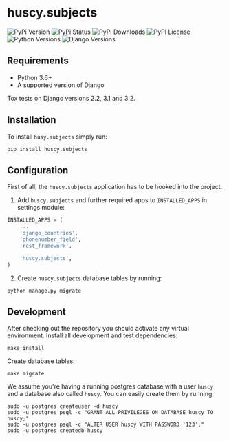 huscy.subjects
======

![PyPi Version](https://img.shields.io/pypi/v/huscy-subjects.svg)
![PyPi Status](https://img.shields.io/pypi/status/huscy-subjects)
![PyPI Downloads](https://img.shields.io/pypi/dm/huscy-subjects)
![PyPI License](https://img.shields.io/pypi/l/huscy-subjects?color=yellow)
![Python Versions](https://img.shields.io/pypi/pyversions/huscy-subjects.svg)
![Django Versions](https://img.shields.io/pypi/djversions/huscy-subjects)



Requirements
------

- Python 3.6+
- A supported version of Django

Tox tests on Django versions 2.2, 3.1 and 3.2.



Installation
------

To install `husy.subjects` simply run:
```
pip install huscy.subjects
```



Configuration
------

First of all, the `huscy.subjects` application has to be hooked into the project.

1. Add `huscy.subjects` and further required apps to `INSTALLED_APPS` in settings module:

```python
INSTALLED_APPS = (
	...
	'django_countries',
	'phonenumber_field',
	'rest_framework',

	'huscy.subjects',
)
```

2. Create `huscy.subjects` database tables by running:

```
python manage.py migrate
```



Development
------

After checking out the repository you should activate any virtual environment.
Install all development and test dependencies:

```
make install
```

Create database tables:

```
make migrate
```

We assume you're having a running postgres database with a user `huscy` and a database also called `huscy`.
You can easily create them by running

```
sudo -u postgres createuser -d huscy
sudo -u postgres psql -c "GRANT ALL PRIVILEGES ON DATABASE huscy TO huscy;"
sudo -u postgres psql -c "ALTER USER huscy WITH PASSWORD '123';"
sudo -u postgres createdb huscy
```
